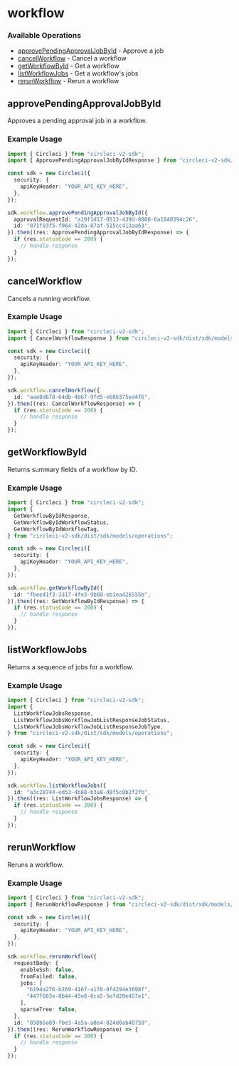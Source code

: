 # workflow

### Available Operations

* [approvePendingApprovalJobById](#approvependingapprovaljobbyid) - Approve a job
* [cancelWorkflow](#cancelworkflow) - Cancel a workflow
* [getWorkflowById](#getworkflowbyid) - Get a workflow
* [listWorkflowJobs](#listworkflowjobs) - Get a workflow's jobs
* [rerunWorkflow](#rerunworkflow) - Rerun a workflow

## approvePendingApprovalJobById

Approves a pending approval job in a workflow.

### Example Usage

```typescript
import { Circleci } from "circleci-v2-sdk";
import { ApprovePendingApprovalJobByIdResponse } from "circleci-v2-sdk/dist/sdk/models/operations";

const sdk = new Circleci({
  security: {
    apiKeyHeader: "YOUR_API_KEY_HERE",
  },
});

sdk.workflow.approvePendingApprovalJobById({
  approvalRequestId: "a19f1d17-0513-439d-8808-6a1840394c26",
  id: "071f93f5-f064-42da-87af-515cc413aa63",
}).then((res: ApprovePendingApprovalJobByIdResponse) => {
  if (res.statusCode == 200) {
    // handle response
  }
});
```

## cancelWorkflow

Cancels a running workflow.

### Example Usage

```typescript
import { Circleci } from "circleci-v2-sdk";
import { CancelWorkflowResponse } from "circleci-v2-sdk/dist/sdk/models/operations";

const sdk = new Circleci({
  security: {
    apiKeyHeader: "YOUR_API_KEY_HERE",
  },
});

sdk.workflow.cancelWorkflow({
  id: "aae8d678-64db-4b67-9fd5-e60b375ed4f6",
}).then((res: CancelWorkflowResponse) => {
  if (res.statusCode == 200) {
    // handle response
  }
});
```

## getWorkflowById

Returns summary fields of a workflow by ID.

### Example Usage

```typescript
import { Circleci } from "circleci-v2-sdk";
import {
  GetWorkflowByIdResponse,
  GetWorkflowByIdWorkflowStatus,
  GetWorkflowByIdWorkflowTag,
} from "circleci-v2-sdk/dist/sdk/models/operations";

const sdk = new Circleci({
  security: {
    apiKeyHeader: "YOUR_API_KEY_HERE",
  },
});

sdk.workflow.getWorkflowById({
  id: "fbee41f3-3317-4fe3-9b60-eb1ea426555b",
}).then((res: GetWorkflowByIdResponse) => {
  if (res.statusCode == 200) {
    // handle response
  }
});
```

## listWorkflowJobs

Returns a sequence of jobs for a workflow.

### Example Usage

```typescript
import { Circleci } from "circleci-v2-sdk";
import {
  ListWorkflowJobsResponse,
  ListWorkflowJobsWorkflowJobListResponseJobStatus,
  ListWorkflowJobsWorkflowJobListResponseJobType,
} from "circleci-v2-sdk/dist/sdk/models/operations";

const sdk = new Circleci({
  security: {
    apiKeyHeader: "YOUR_API_KEY_HERE",
  },
});

sdk.workflow.listWorkflowJobs({
  id: "a3c28744-ed53-4b88-b3a8-d8f5c0b2f2fb",
}).then((res: ListWorkflowJobsResponse) => {
  if (res.statusCode == 200) {
    // handle response
  }
});
```

## rerunWorkflow

Reruns a workflow.

### Example Usage

```typescript
import { Circleci } from "circleci-v2-sdk";
import { RerunWorkflowResponse } from "circleci-v2-sdk/dist/sdk/models/operations";

const sdk = new Circleci({
  security: {
    apiKeyHeader: "YOUR_API_KEY_HERE",
  },
});

sdk.workflow.rerunWorkflow({
  requestBody: {
    enableSsh: false,
    fromFailed: false,
    jobs: [
      "b194a276-b269-416f-a1f0-8f4294e3698f",
      "447f603e-8b44-45e8-8ca5-5efd20e457e1",
    ],
    sparseTree: false,
  },
  id: "858b6a89-fbe3-4a5a-a8e4-824d0ab40750",
}).then((res: RerunWorkflowResponse) => {
  if (res.statusCode == 200) {
    // handle response
  }
});
```
